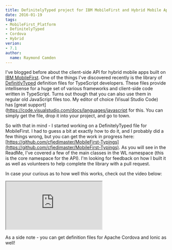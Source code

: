 ```yaml
---
title: DefinitelyTyped project for IBM MobileFirst and Hybrid Mobile Apps
date: 2016-01-19
tags:
- MobileFirst_Platform
- DefinitelyTyped
- Cordova
- Hybrid
verion:
- 7.1
author:
  name: Raymond Camden
---
```

I've blogged before about the client-side API for hybrid mobile apps built on [IBM MobileFirst](https://ibm.biz/IBM-MobileFirst). One of the things I've discovered recently is the library of [DefinitlyTyped](http://definitelytyped.org/) definition files for TypeScript developers. These files provide intellisense for a huge set of various frameworks and client-side code written in TypeScript. Turns out though that you can also use them in regular old JavaScript files too. My editor of choice (Visual Studio Code) has [great support](https://code.visualstudio.com/docs/languages/javascript for this. You can simply get the file, drop it into your project, and go to town.

So with that in mind - I started working on a DefinitelyTyped file for MobileFirst. I had to guess a bit at exactly how to do it, and I probably did a few things wrong, but you can get the work in progress here: [https://github.com/cfjedimaster/MobileFirst-Typings](https://github.com/cfjedimaster/MobileFirst-Typings). As you will see in the ReadMe, I've covered a few of the main classes in the WL namespace (this is the core namespace for the API). I'm looking for feedback on how I built it as well as volunteers to help complete the library with a pull request. 

In case your curious as to how well this works, check out the video below:

<div class="sizer">
    <div class="embed-responsive embed-responsive-16by9">
        <iframe src="https://www.youtube.com/watch?v=wre69RYbDnA"></iframe>
    </div>
</div>

As a side note - you can get definition files for Apache Cordova and Ionic as well!
